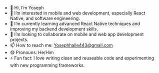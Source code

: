 - 👋 Hi, I’m Yoseph
- 👀 I’m interested in mobile and web development, especially React Native, and software engineering.
- 🌱 I’m currently learning advanced React Native techniques and improving my backend development skills.
- 💞️ I’m looking to collaborate on mobile and web app development projects.
- 📫 How to reach me: Yosephhaile443@gmail.com
- 😄 Pronouns: He/Him
- ⚡ Fun fact: I love writing clean and reuseable code and experimenting with new programming frameworks.

<!---
Yosephhaile12/Yosephhaile12 is a ✨ special ✨ repository because its `README.md` (this file) appears on your GitHub profile.
You can click the Preview link to take a look at your changes.
--->
